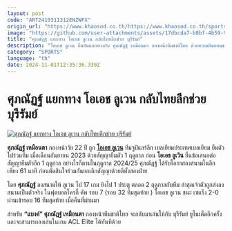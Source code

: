 ```yaml
---
layout: post
code: "ART2410311312ENZWFX"
origin_url: "https://www.khaosod.co.th/https://www.khaosod.co.th/sports/news_9485143"
image: "https://github.com/user-attachments/assets/17dbcda7-b8bf-4b59-91a7-3616dd8c4ab2"
title: "ศุภณัฏฐ์ แยกทาง โอเอช ลูเวน กลับไทยลีกช่วย บุรีรัมย์"
description: "โอเอช ลูเวน ยืนยันแยกทางกับ ศุภณัฏฐ์ เหมือนตา กองหน้าทีมชาติไทย ด้วยความยินยอมของทั้งสองฝ่าย โดยเจ้าตัวจกลับไปเล่นให้กับ บุรีรัมย์ ยูไนเต็ด"
category: "SPORTS"
language: "th"
date: 2024-11-01T12:35:36.339Z
---
```


# ศุภณัฏฐ์ แยกทาง โอเอช ลูเวน กลับไทยลีกช่วย บุรีรัมย์

[![ศุภณัฏฐ์ แยกทาง โอเอช ลูเวน กลับไทยลีกช่วย บุรีรัมย์](https://www.khaosod.co.th/wpapp/uploads/2024/10/rtwy.jpg "ศุภณัฏฐ์ แยกทาง โอเอช ลูเวน กลับไทยลีกช่วย บุรีรัมย์")](https://www.khaosod.co.th/wpapp/uploads/2024/10/rtwy.jpg)

**ศุภณัฏฐ์ เหมือนตา** กองหน้าวัย 22 ปี ถูก **[โอเอช ลูเวน](https://ohleuven.com/)** ทีมจูปิแลร์ลีก เบลเยียมประเทศเบลเยียม ยืมตัวไปร่วมทีม เมื่อเดือนกันยายน 2023 ด้วยสัญญายืมตัว 1 ฤดูกาล ก่อน **โอเอช ลูเวิน** ยื่นข้อเสนอต่อสัญญายืมตัวอีก 1 ฤดูกาล อย่างไรก็ตามในฤดูกาล 2024/25 ศุภณัฏฐ์ ได้รับโอกาสลงสนามในลีกเพียง 61 นาที ก่อนตัดสินใจร่วมกันยกเลิกสัญญาด้วยดีทั้งสองฝ่าย

โดย **ศุภณัฏฐ์** ลงสนามให้ ลูเวน ไป 17 เกม ยิงไป 1 ประตู ตลอด 2 ฤดูกาลกับทีม ล่าสุดเจ้าตัวถูกส่งลงสนามเป็นตัวจริง ในฟุตบอลโครกี้ คัพ รอบ 7 (รอบ 32 ทีมสุดท้าย ) โอเอช ลูเวน ชนะ เซแร็ง 2-0 ผ่านเข้ารอบ 16 ทีมสุดท้าย เมื่อคืนที่ผ่านมา



สำหรับ **“แบงค์” ศุภณัฏฐ์ เหมือนตา** กองหน้าทีมชาติไทย จะกลับมาเล่นให้กับ บุรีรัมย์ ยูไนเต็ดอีกครั้ง และจะสามารถลงเล่นในเกม ACL Elite ได้ทันทีด้วย